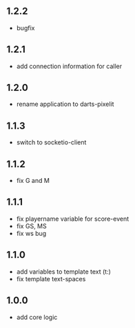 ## 1.2.2
- bugfix

## 1.2.1
- add connection information for caller

## 1.2.0

- rename application to darts-pixelit


## 1.1.3

- switch to socketio-client


## 1.1.2

- fix G and M


## 1.1.1

- fix playername variable for score-event
- fix GS, MS
- fix ws bug


## 1.1.0

- add variables to template text (t:)
- fix template text-spaces


## 1.0.0

- add core logic